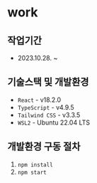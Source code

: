 # work

## 작업기간

- 2023.10.28. ~ 

## 기술스택 및 개발환경

- `React` - v18.2.0
- `TypeScript` - v4.9.5
- `Tailwind CSS` - v3.3.5
- `WSL2` - Ubuntu 22.04 LTS

## 개발환경 구동 절차

1. `npm install`
2. `npm start`
